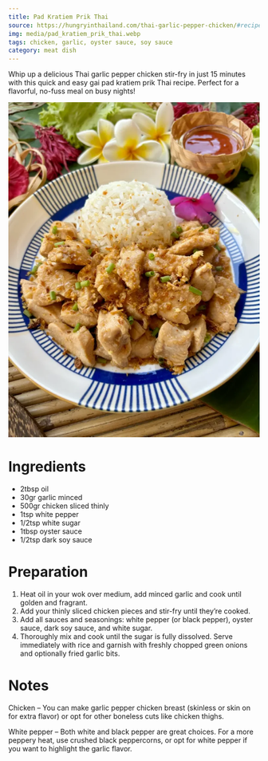 ```yaml
---
title: Pad Kratiem Prik Thai
source: https://hungryinthailand.com/thai-garlic-pepper-chicken/#recipe
img: media/pad_kratiem_prik_thai.webp
tags: chicken, garlic, oyster sauce, soy sauce
category: meat dish
---
```


Whip up a delicious Thai garlic pepper chicken stir-fry in just 15 minutes with 
this quick and easy gai pad kratiem prik Thai recipe. Perfect for a flavorful, 
no-fuss meal on busy nights!

![Pad Kratiem Prik Thai](media/pad_kratiem_prik_thai.webp)

Ingredients
===========

* 2tbsp oil
* 30gr garlic minced
* 500gr chicken sliced thinly
* 1tsp white pepper
* 1/2tsp white sugar
* 1tbsp oyster sauce
* 1/2tsp dark soy sauce

Preparation
===========

1. Heat oil in your wok over medium, add minced garlic and cook until golden 
   and fragrant.
2. Add your thinly sliced chicken pieces and stir-fry until they’re cooked.
3. Add all sauces and seasonings: white pepper (or black pepper), oyster sauce, 
   dark soy sauce, and white sugar.
4. Thoroughly mix and cook until the sugar is fully dissolved. Serve 
   immediately with rice and garnish with freshly chopped green onions and 
   optionally fried garlic bits.

Notes
=====

Chicken – You can make garlic pepper chicken breast (skinless or skin on for 
extra flavor) or opt for other boneless cuts like chicken thighs.

White pepper – Both white and black pepper are great choices. For a more 
peppery heat, use crushed black peppercorns, or opt for white pepper if you 
want to highlight the garlic flavor.
